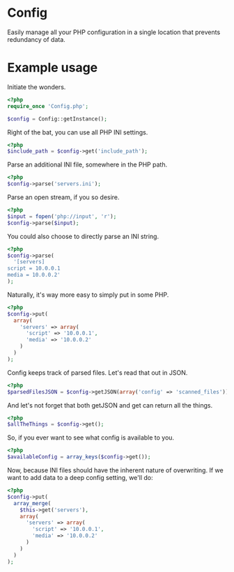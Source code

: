 Config
======

Easily manage all your PHP configuration in a single location that prevents redundancy of data.

Example usage
=============

Initiate the wonders.

```php
<?php
require_once 'Config.php';

$config = Config::getInstance();
```

Right of the bat, you can use all PHP INI settings.

```php
<?php
$include_path = $config->get('include_path');
```

Parse an additional INI file, somewhere in the PHP path.

```php
<?php
$config->parse('servers.ini');
```

Parse an open stream, if you so desire.

```php
<?php
$input = fopen('php://input', 'r');
$config->parse($input);
```

You could also choose to directly parse an INI string.

```php
<?php
$config->parse(
  '[servers]
script = 10.0.0.1
media = 10.0.0.2'
);
```

Naturally, it's way more easy to simply put in some PHP.
```php
<?php
$config->put(
  array(
    'servers' => array(
      'script' => '10.0.0.1',
      'media' => '10.0.0.2'
    )
  )
);
```

Config keeps track of parsed files.
Let's read that out in JSON.

```php
<?php
$parsedFilesJSON = $config->getJSON(array('config' => 'scanned_files'));
```

And let's not forget that both getJSON and get can return all the things.

```php
<?php
$allTheThings = $config->get();
```

So, if you ever want to see what config is available to you.

```php
<?php
$availableConfig = array_keys($config->get());
```

Now, because INI files should have the inherent nature of overwriting.
If we want to add data to a deep config setting, we'll do:

```php
<?php
$config->put(
  array_merge(
    $this->get('servers'),
    array(
      'servers' => array(
        'script' => '10.0.0.1',
        'media' => '10.0.0.2'
      )
    )
  )
);
```
